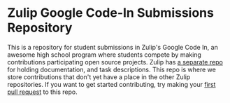 # Zulip Google Code-In Submissions Repository

This is a repository for student submissions in Zulip's Google Code In, 
an awesome high school program where students compete by making contributions
participating open source projects. Zulip has 
[a separate repo](https://github.com/zulip/zulip-gci) for holding documentation, 
and task descriptions. This repo is where we store contributions that don't yet 
have a place in the other Zulip repositories. If you want to get started contributing, 
try making your 
[first pull request](https://github.com/zulip/zulip-gci/blob/master/tasks/2017/submit-a-pull-request.md)
to this repo.
